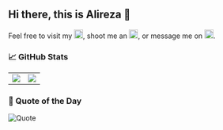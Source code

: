 ## Hi there, this is Alireza 👋

Feel free to visit my
  <a href="https://www.linkedin.com/in/alireza-tajmirriahi/"><img src="https://img.shields.io/badge/LinkedIn-0077B5?style=flat&logo=linkedin&logoColor=white" height="18" /></a>,
shoot me an
  <a href="mailto:tajmirriahi.alireza@gmail.com"><img src="https://img.shields.io/badge/Email-D14836?style=flat&logo=gmail&logoColor=white" height="18" /></a>,
or message me on 
  <a href="https://t.me/artr99"><img src="https://img.shields.io/badge/Telegram-2CA5E0?style=flat&logo=telegram&logoColor=white" height="18" /></a>.

### 📈 GitHub Stats
<div align="center">
  <table style="border: none;">
    <tr>
      <td>
        <img src="https://github-readme-stats.vercel.app/api?username=alirezat99&show_icons=True&theme=transparent" />
      </td>
      <td>
        <img src="https://github-readme-stats.vercel.app/api/top-langs/?username=alirezat99&layout=compact&theme=transparent&langs_count=8" />
      </td>
    </tr>
  </table>
</div>

### 📜 Quote of the Day
![Quote](https://quotes-github-readme.vercel.app/api?type=horizontal)

<!-- Backup stuff
![Stat](https://github-readme-stats.vercel.app/api?username=alirezat99&show_icons=True&theme=transparent)
![Top Languages](https://github-readme-stats.vercel.app/api/top-langs/?username=alirezat99&layout=compact&theme=transparent&langs_count=8)
### 📫 How to Reach Me
### 🚀 About Me
- 🔭 I’m currently working on ...
- 🌱 I’m currently learning ...
- 👯 I’m looking to collaborate on ...
- 🤔 I’m looking for help with ...
- 💬 Ask me about ...
- 📫 How to reach me: ...
- 😄 Pronouns: ...
- ⚡ Fun fact: ...
-->
